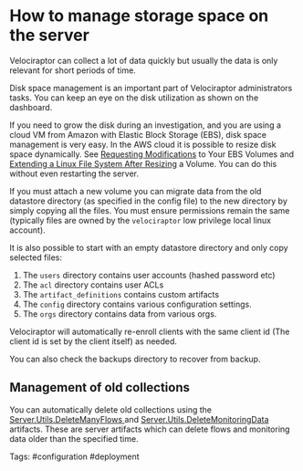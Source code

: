 # How to manage storage space on the server

Velociraptor can collect a lot of data quickly but usually the data is
only relevant for short periods of time.

Disk space management is an important part of Velociraptor
administrators tasks. You can keep an eye on the disk utilization as
shown on the dashboard.

If you need to grow the disk during an investigation, and you are
using a cloud VM from Amazon with Elastic Block Storage (EBS), disk
space management is very easy. In the AWS cloud it is possible to
resize disk space dynamically. See [Requesting
Modifications](https://docs.aws.amazon.com/AWSEC2/latest/UserGuide/requesting-ebs-volume-modifications.html)
to Your EBS Volumes and [Extending a Linux File System After
Resizing](https://docs.aws.amazon.com/AWSEC2/latest/UserGuide/recognize-expanded-volume-linux.html)
a Volume. You can do this without even restarting the server.

If you must attach a new volume you can migrate data from the old
datastore directory (as specified in the config file) to the new
directory by simply copying all the files. You must ensure permissions
remain the same (typically files are owned by the `velociraptor` low
privilege local linux account).

It is also possible to start with an empty datastore directory and
only copy selected files:

1. The `users` directory contains user accounts (hashed password etc)
2. The `acl` directory contains user ACLs
3. The `artifact_definitions` contains custom artifacts
4. The `config` directory contains various configuration settings.
5. The `orgs` directory contains data from various orgs.

Velociraptor will automatically re-enroll clients with the same client
id (The client id is set by the client itself) as needed.

You can also check the backups directory to recover from backup.

## Management of old collections

You can automatically delete old collections using the
[Server.Utils.DeleteManyFlows
](/artifact_references/pages/server.utils.deletemanyflows/) and
[Server.Utils.DeleteMonitoringData
](/artifact_references/pages/server.utils.deletemonitoringdata/)
artifacts. These are server artifacts which can delete flows and
monitoring data older than the specified time.

Tags: #configuration #deployment
